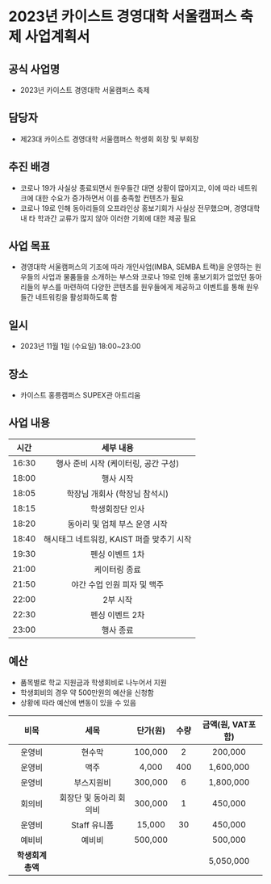 2023년 카이스트 경영대학 서울캠퍼스 축제 사업계획서
===

## 공식 사업명
- 2023년 카이스트 경영대학 서울캠퍼스 축제
 
## 담당자
- 제23대 카이스트 경영대학 서울캠퍼스 학생회 회장 및 부회장

## 추진 배경
- 코로나 19가 사실상 종료되면서 원우들간 대면 상황이 많아지고, 이에 따라 네트워크에 대한 수요가 증가하면서 이를 충족할 컨텐츠가 필요
- 코로나 19로 인해 동아리들의 오프라인상 홍보기회가 사실상 전무했으며, 경영대학 내 타 학과간 교류가 많지 않아 이러한 기회에 대한 제공 필요

## 사업 목표
- 경영대학 서울캠퍼스의 기조에 따라 개인사업(IMBA, SEMBA 트랙)을 운영하는 원우들의 사업과 물품들을 소개하는 부스와 코로나 19로 인해 홍보기회가 없었던 동아리들의 부스를 마련하여 다양한 콘텐츠를 원우들에게 제공하고 이벤트를 통해 원우들간 네트워킹을 활성화하도록 함

## 일시
- 2023년 11월 1일 (수요일) 18:00~23:00

## 장소
- 카이스트 홍릉캠퍼스 SUPEX관 아트리움
 
## 사업 내용
|  시간 |  세부 내용  |
|:---:|:---:|
|16:30 | 행사 준비 시작 (케이터링, 공간 구성) |
|18:00 | 행사 시작 |
|18:05 | 학장님 개회사 (학장님 참석시) |
|18:15 | 학생회장단 인사 |
|18:20 | 동아리 및 업체 부스 운영 시작 |
|18:40 | 해시태그 네트워킹, KAIST 퍼즐 맞추기 시작 |
|19:30 | 펜싱 이벤트 1차 |
|21:00 | 케이터링 종료 |
|21:50 | 야간 수업 인원 피자 및 맥주 |
|22:00 | 2부 시작 |
|22:30 | 펜싱 이벤트 2차 |
|23:00 | 행사 종료 |

## 예산
- 품목별로 학교 지원금과 학생회비로 나누어서 지원
- 학생회비의 경우 약 500만원의 예산을 신청함
- 상황에 따라 예산에 변동이 있을 수 있음

| 비목       | 세목        | 단가(원)     | 수량  | 금액(원, VAT포함) |
|:--------:|:---------:|:---------:|:---:|:------------:|
| 운영비    | 현수막       | 100,000   | 2   | 200,000      |
| 운영비    | 맥주        | 4,000     | 400 | 1,600,000    |
| 운영비    | 부스지원비     | 300,000   | 6   | 1,800,000    |
| 회의비   | 회장단 및 동아리 회의비  | 300,000    | 1 | 450,000      |
| 운영비    | Staff 유니폼 | 15,000    | 30  | 450,000      |
| 예비비      | 예비비       | 500,000 |     | 500,000    |
|  **학생회계 총액** |           |           |     | 5,050,000   |
